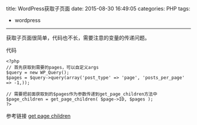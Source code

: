 title: WordPress获取子页面
date: 2015-08-30 16:49:05
categories: PHP
tags:
- wordpress
---

获取子页面很简单，代码也不长，需要注意的变量的传递问题。

<!--more-->

代码
```
<?php
// 首先获取到需要的pages，可以自定义args
$query = new WP_Query();
$pages = $query->query(array('post_type' => 'page', 'posts_per_page' => -1,));

// 需要把前面获取到的$pages作为参数传递到get_page_children方法中
$page_children = get_page_children( $page->ID, $pages );
?>
```


参考链接
[get page children](http://codex.wordpress.org/Function_Reference/get_page_children)